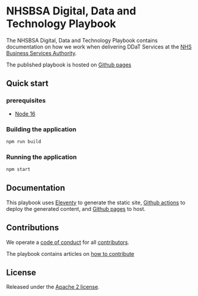 # NHSBSA Digital, Data and Technology Playbook

The NHSBSA Digital, Data and Technology Playbook contains documentation on how we work when delivering DDaT Services at the [NHS Business Services Authority][nhsbsa_homepage].

The published playbook is hosted on [Github pages][nhsbsa_digital_playbook]

## Quick start

### prerequisites

* [Node 16][node_js]

### Building the application

```bash
npm run build
```

### Running the application

```bash
npm start
```

## Documentation

This playbook uses [Eleventy][eleventy] to generate the static site, [Github actions][gh_actions] to deploy
the generated content, and [Github pages][gh_pages] to host.

## Contributions

We operate a [code of conduct](CODE_OF_CONDUCT.md) for all [contributors](CONTRIBUTING.md).

The playbook contains articles on [how to contribute][nhsbsa_digital_playbook_contribute]

## License

Released under the [Apache 2 license](LICENCE.txt).

[nhsbsa_homepage]: <https://www.nhsbsa.nhs.uk/>
[nhsbsa_digital_playbook]: <https://nhsbsa.github.io/nhsbsa-digital-playbook/>
[nhsbsa_digital_playbook_contribute]: <https://nhsbsa.github.io/nhsbsa-digital-playbook/>
[node_js]: <https://nodejs.org/en/>
[eleventy]: <https://www.11ty.dev/docs/>
[gh_actions]: <https://docs.github.com/en/actions>
[gh_pages]: <https://pages.github.com/>